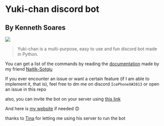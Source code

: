 # Yuki-chan discord bot
## By Kenneth Soares
![](https://images-ext-1.discordapp.net/external/338Ir-6ZyikfVjTqJbDdhe2bbssmTercviUrow8DVOM/%3Fsize%3D1024/https/cdn.discordapp.com/avatars/926836893121912852/69a147f933d4223dbf14945199be2ae6.webp?width=200&height=200)
> Yuki-chan is a multi-purpose, easy to use and fun discord bot made in Python.

You can get a list of the commands by reading the [documentation](https://github.com/ken-soares/Yuki-chan-discordbot/blob/main/Documentation.md) made by my friend [Naitik-Sotgiu](https://github.com/Naitik-Sotgiu)

If you ever encounter an issue or want a certain feature (if I am able to implement it, that is), feel free to dm me on discord `IcePhoneX#2013` or open an issue in this repo

also, you can invite the bot on your server using [this link](https://canary.discord.com/api/oauth2/authorize?client_id=926836893121912852&permissions=8&scope=bot)

And here is [my website](https://ken-soares.github.io) if needed 😊

thanks to [Tina](https://github.com/tina-otoge) for letting me using his server to run the bot
